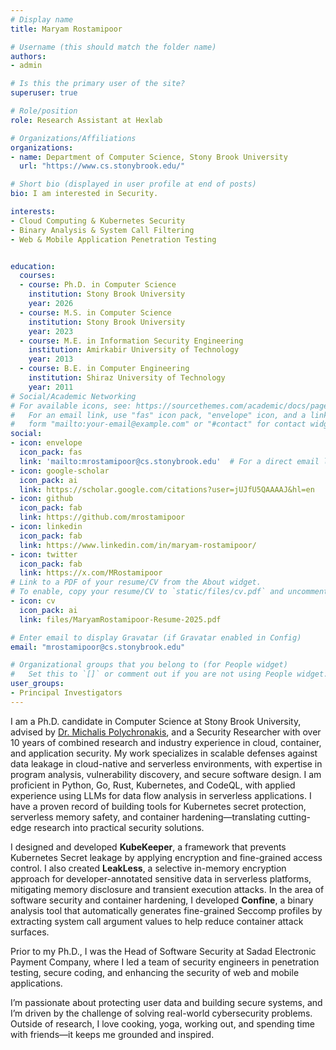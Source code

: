 ```yaml
---
# Display name
title: Maryam Rostamipoor

# Username (this should match the folder name)
authors:
- admin

# Is this the primary user of the site?
superuser: true

# Role/position
role: Research Assistant at Hexlab

# Organizations/Affiliations
organizations:
- name: Department of Computer Science, Stony Brook University
  url: "https://www.cs.stonybrook.edu/"

# Short bio (displayed in user profile at end of posts)
bio: I am interested in Security.

interests:
- Cloud Computing & Kubernetes Security
- Binary Analysis & System Call Filtering
- Web & Mobile Application Penetration Testing


education:
  courses:
  - course: Ph.D. in Computer Science
    institution: Stony Brook University
    year: 2026
  - course: M.S. in Computer Science
    institution: Stony Brook University
    year: 2023
  - course: M.E. in Information Security Engineering
    institution: Amirkabir University of Technology
    year: 2013
  - course: B.E. in Computer Engineering
    institution: Shiraz University of Technology
    year: 2011
# Social/Academic Networking
# For available icons, see: https://sourcethemes.com/academic/docs/page-builder/#icons
#   For an email link, use "fas" icon pack, "envelope" icon, and a link in the
#   form "mailto:your-email@example.com" or "#contact" for contact widget.
social:
- icon: envelope
  icon_pack: fas
  link: 'mailto:mrostamipoor@cs.stonybrook.edu'  # For a direct email link, use "mailto:test@example.org".
- icon: google-scholar
  icon_pack: ai
  link: https://scholar.google.com/citations?user=jUJfU5QAAAAJ&hl=en
- icon: github
  icon_pack: fab
  link: https://github.com/mrostamipoor
- icon: linkedin
  icon_pack: fab
  link: https://www.linkedin.com/in/maryam-rostamipoor/
- icon: twitter
  icon_pack: fab
  link: https://x.com/MRostamipoor
# Link to a PDF of your resume/CV from the About widget.
# To enable, copy your resume/CV to `static/files/cv.pdf` and uncomment the lines below.
- icon: cv
  icon_pack: ai
  link: files/MaryamRostamipoor-Resume-2025.pdf

# Enter email to display Gravatar (if Gravatar enabled in Config)
email: "mrostamipoor@cs.stonybrook.edu"

# Organizational groups that you belong to (for People widget)
#   Set this to `[]` or comment out if you are not using People widget.
user_groups:
- Principal Investigators
---
```


I am a Ph.D. candidate in Computer Science at Stony Brook University, advised by [Dr. Michalis Polychronakis](https://www3.cs.stonybrook.edu/~mikepo/), and a Security Researcher with over 10 years of combined research and industry experience in cloud, container, and application security. My work specializes in scalable defenses against data leakage in cloud-native and serverless environments, with expertise in program analysis, vulnerability discovery, and secure software design. I am proficient in Python, Go, Rust, Kubernetes, and CodeQL, with applied experience using LLMs for data flow analysis in serverless applications. I have a proven record of building tools for Kubernetes secret protection, serverless memory safety, and container hardening—translating cutting-edge research into practical security solutions.

I designed and developed **KubeKeeper**, a framework that prevents Kubernetes Secret leakage by applying encryption and fine-grained access control. I also created **LeakLess**, a selective in-memory encryption approach for developer-annotated sensitive data in serverless platforms, mitigating memory disclosure and transient execution attacks.
In the area of software security and container hardening, I developed **Confine**, a binary analysis tool that automatically generates fine-grained Seccomp profiles by extracting system call argument values to help reduce container attack surfaces.

Prior to my Ph.D., I was the Head of Software Security at Sadad Electronic Payment Company, where I led a team of security engineers in penetration testing, secure coding, and enhancing the security of web and mobile applications.

I’m passionate about protecting user data and building secure systems, and I’m driven by the challenge of solving real-world cybersecurity problems. Outside of research, I love cooking, yoga, working out, and spending time with friends—it keeps me grounded and inspired.